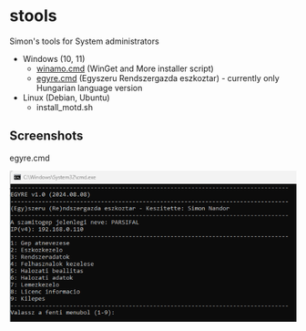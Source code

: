 # stools
Simon's tools for System administrators

* Windows (10, 11)
    * [winamo.cmd](https://github.com/simonszoft/stools/blob/main/windows/doc/winamo.md) (WinGet and More installer script)
    * [egyre.cmd](https://github.com/simonszoft/stools/blob/main/windows/doc/egyre.md) (Egyszeru Rendszergazda eszkoztar) - currently only Hungarian language version
* Linux (Debian, Ubuntu)
    * install_motd.sh

## Screenshots

egyre.cmd

![](https://raw.githubusercontent.com/simonszoft/stools/main/windows/doc/eresz_cmd_hun.png)
